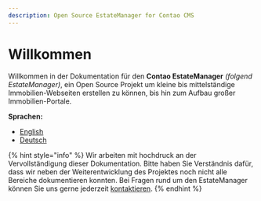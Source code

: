```yaml
---
description: Open Source EstateManager for Contao CMS
---
```


# Willkommen

Willkommen in der Dokumentation für den **Contao EstateManager** _\(folgend EstateManager\)_, ein Open Source Projekt um kleine bis mittelständige Immobilien-Webseiten erstellen zu können, bis hin zum Aufbau großer Immobilien-Portale.

**Sprachen:**

* [English](https://docs.contao-estatemanager.com/)
* [Deutsch](installation-konfiguration/installation.md)

{% hint style="info" %}
Wir arbeiten mit hochdruck an der Vervollständigung dieser Dokumentation. Bitte haben Sie Verständnis dafür, dass wir neben der Weiterentwicklung des Projektes noch nicht alle Bereiche dokumentieren konnten. Bei Fragen rund um den EstateManager können Sie uns gerne jederzeit [kontaktieren](https://www.oveleon.de/kontakt.html#article-11).
{% endhint %}



